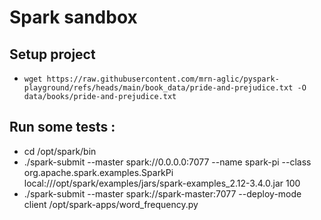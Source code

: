# Spark sandbox

## Setup project
- `wget https://raw.githubusercontent.com/mrn-aglic/pyspark-playground/refs/heads/main/book_data/pride-and-prejudice.txt -O data/books/pride-and-prejudice.txt`

## Run some tests :
- cd /opt/spark/bin
- ./spark-submit --master spark://0.0.0.0:7077 --name spark-pi --class org.apache.spark.examples.SparkPi  local:///opt/spark/examples/jars/spark-examples_2.12-3.4.0.jar 100
- ./spark-submit --master spark://spark-master:7077 --deploy-mode client /opt/spark-apps/word_frequency.py
